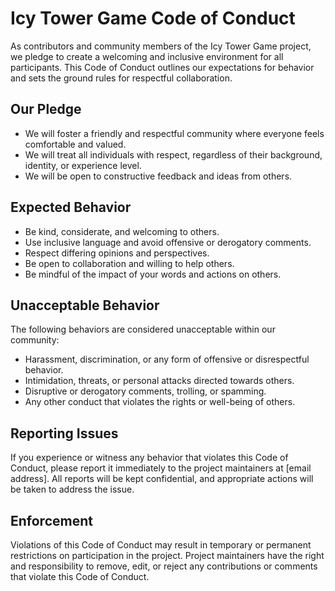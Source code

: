 # Icy Tower Game Code of Conduct

As contributors and community members of the Icy Tower Game project, we pledge to create a welcoming and inclusive environment for all participants. This Code of Conduct outlines our expectations for behavior and sets the ground rules for respectful collaboration.

## Our Pledge

- We will foster a friendly and respectful community where everyone feels comfortable and valued.
- We will treat all individuals with respect, regardless of their background, identity, or experience level.
- We will be open to constructive feedback and ideas from others.

## Expected Behavior

- Be kind, considerate, and welcoming to others.
- Use inclusive language and avoid offensive or derogatory comments.
- Respect differing opinions and perspectives.
- Be open to collaboration and willing to help others.
- Be mindful of the impact of your words and actions on others.

## Unacceptable Behavior

The following behaviors are considered unacceptable within our community:

- Harassment, discrimination, or any form of offensive or disrespectful behavior.
- Intimidation, threats, or personal attacks directed towards others.
- Disruptive or derogatory comments, trolling, or spamming.
- Any other conduct that violates the rights or well-being of others.

## Reporting Issues

If you experience or witness any behavior that violates this Code of Conduct, please report it immediately to the project maintainers at [email address]. All reports will be kept confidential, and appropriate actions will be taken to address the issue.

## Enforcement

Violations of this Code of Conduct may result in temporary or permanent restrictions on participation in the project. Project maintainers have the right and responsibility to remove, edit, or reject any contributions or comments that violate this Code of Conduct.

